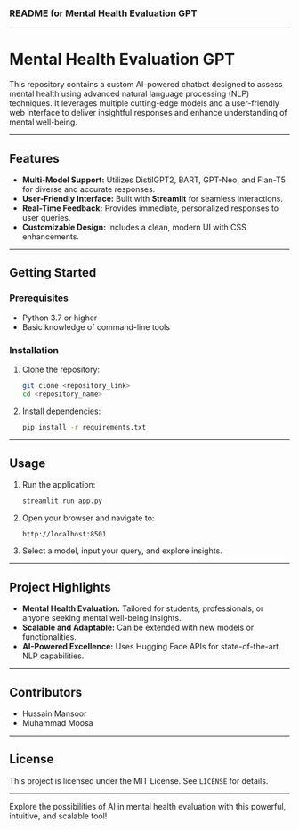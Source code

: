 ### README for **Mental Health Evaluation GPT**

---

# **Mental Health Evaluation GPT**

This repository contains a custom AI-powered chatbot designed to assess mental health using advanced natural language processing (NLP) techniques. It leverages multiple cutting-edge models and a user-friendly web interface to deliver insightful responses and enhance understanding of mental well-being.

---

## **Features**

- **Multi-Model Support:** Utilizes DistilGPT2, BART, GPT-Neo, and Flan-T5 for diverse and accurate responses.  
- **User-Friendly Interface:** Built with **Streamlit** for seamless interactions.  
- **Real-Time Feedback:** Provides immediate, personalized responses to user queries.  
- **Customizable Design:** Includes a clean, modern UI with CSS enhancements.  

---

## **Getting Started**

### Prerequisites
- Python 3.7 or higher
- Basic knowledge of command-line tools

### Installation
1. Clone the repository:
   ```bash
   git clone <repository_link>
   cd <repository_name>
   ```
2. Install dependencies:
   ```bash
   pip install -r requirements.txt
   ```

---

## **Usage**
1. Run the application:
   ```bash
   streamlit run app.py
   ```
2. Open your browser and navigate to:
   ```
   http://localhost:8501
   ```
3. Select a model, input your query, and explore insights.

---

## **Project Highlights**

- **Mental Health Evaluation:** Tailored for students, professionals, or anyone seeking mental well-being insights.  
- **Scalable and Adaptable:** Can be extended with new models or functionalities.  
- **AI-Powered Excellence:** Uses Hugging Face APIs for state-of-the-art NLP capabilities.

---

## **Contributors**
- Hussain Mansoor  
- Muhammad Moosa  

---

## **License**
This project is licensed under the MIT License. See `LICENSE` for details.

---

Explore the possibilities of AI in mental health evaluation with this powerful, intuitive, and scalable tool!
